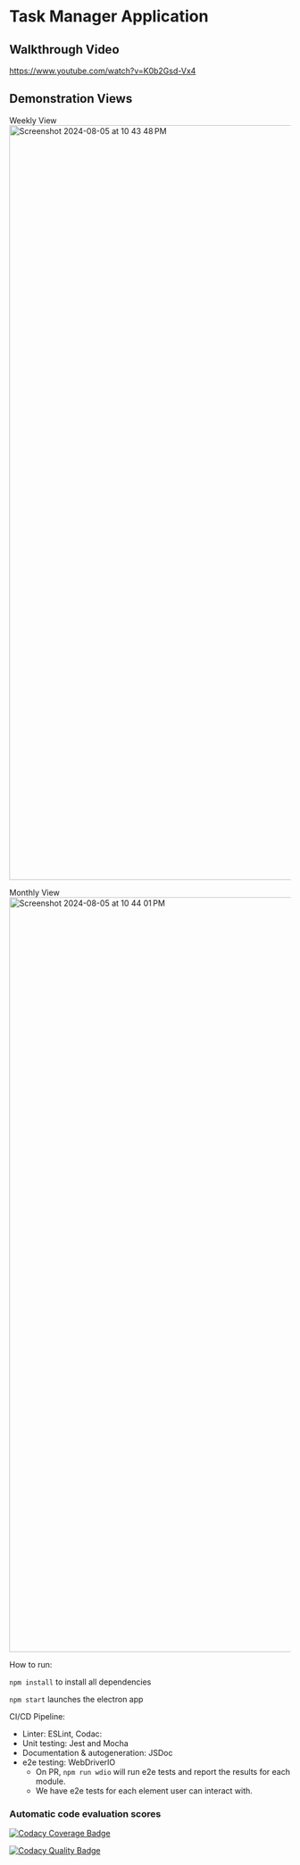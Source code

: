 # Task Manager Application

## Walkthrough Video
https://www.youtube.com/watch?v=K0b2Gsd-Vx4  

## Demonstration Views

Weekly View
<img width="1352" alt="Screenshot 2024-08-05 at 10 43 48 PM" src="https://github.com/user-attachments/assets/8e00e390-3bc7-494e-b950-0c50cba19782">  

Monthly View
<img width="1352" alt="Screenshot 2024-08-05 at 10 44 01 PM" src="https://github.com/user-attachments/assets/f7f1a7c8-8239-4585-bffd-a6f6a98fbcbf">


How to run:

`npm install` to install all dependencies

`npm start` launches the electron app

CI/CD Pipeline:

- Linter: ESLint, Codac:
- Unit testing: Jest and Mocha
- Documentation & autogeneration: JSDoc
- e2e testing: WebDriverIO
  - On PR, `npm run wdio` will run e2e tests and report the results for each module.
  - We have e2e tests for each element user can interact with.

### Automatic code evaluation scores

[![Codacy Coverage Badge](https://app.codacy.com/project/badge/Coverage/a35b12c515d74f70811350a600bf47b3)](https://app.codacy.com/gh/cse110-sp24-group16/cse110-sp24-group16/dashboard?utm_source=gh&utm_medium=referral&utm_content=&utm_campaign=Badge_coverage)

[![Codacy Quality Badge](https://app.codacy.com/project/badge/Grade/a35b12c515d74f70811350a600bf47b3)](https://app.codacy.com/gh/cse110-sp24-group16/cse110-sp24-group16/dashboard?utm_source=gh&utm_medium=referral&utm_content=&utm_campaign=Badge_grade)

